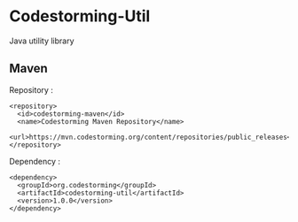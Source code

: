 Codestorming-Util
=================

Java utility library

Maven
-----

Repository :

	<repository>
	  <id>codestorming-maven</id>
	  <name>Codestorming Maven Repository</name>
	  <url>https://mvn.codestorming.org/content/repositories/public_releases</url>
	</repository>

Dependency :

	<dependency>
	  <groupId>org.codestorming</groupId>
	  <artifactId>codestorming-util</artifactId>
	  <version>1.0.0</version>
	</dependency>
